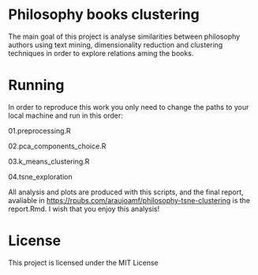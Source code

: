 
# Philosophy books clustering

The main goal of this project is analyse similarities between philosophy authors using  text mining, dimensionality reduction and clustering techniques in order to explore relations aming the books.

# Running

In order to reproduce this work you only need to change the paths to your local machine and run in this order:

01.preprocessing.R

02.pca_components_choice.R

03.k_means_clustering.R

04.tsne_exploration

All analysis and plots are produced with this scripts, and the final report, avaliable in https://rpubs.com/araujoamf/philosophy-tsne-clustering is the report.Rmd. I wish that you enjoy this analysis!

# License

This project is licensed under the MIT License 
